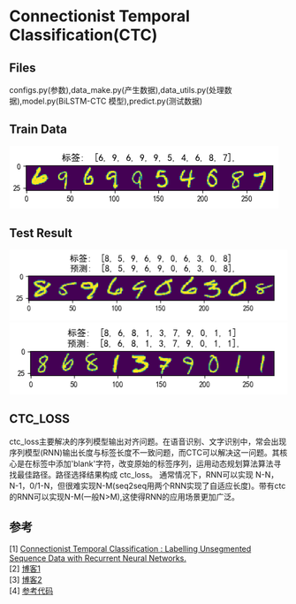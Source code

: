 # Connectionist Temporal Classification(CTC)  
 
## Files  
configs.py(参数),data_make.py(产生数据),data_utils.py(处理数据),model.py(BiLSTM-CTC 模型),predict.py(测试数据)  
  
## Train Data  
![](https://github.com/Sunsapience/RNN_CTC/blob/master/show/Figure_.png)  
  
## Test Result  
![](https://github.com/Sunsapience/RNN_CTC/blob/master/show/Figure_1-1.png)  
![](https://github.com/Sunsapience/RNN_CTC/blob/master/show/Figure_1-2.png)  
  
## CTC_LOSS
ctc_loss主要解决的序列模型输出对齐问题。在语音识别、文字识别中，常会出现序列模型(RNN)输出长度与标签长度不一致问题，而CTC可以解决这一问题。其核心是在标签中添加'blank'字符，改变原始的标签序列，运用动态规划算法算法寻找最佳路径。路径选择结果构成 ctc_loss。 
通常情况下，RNN可以实现 N-N，N-1，0/1-N，但很难实现N-M(seq2seq用两个RNN实现了自适应长度)。带有ctc的RNN可以实现N-M(一般N>M),这使得RNN的应用场景更加广泛。  
  
## 参考  
[1] [Connectionist Temporal Classification : Labelling Unsegmented Sequence Data with Recurrent Neural Networks.](https://dblp.uni-trier.de/db/conf/icml/icml2006.html)  
[2] [博客1](https://xiaodu.io/ctc-explained/)  
[3] [博客2](https://blog.csdn.net/JackyTintin/article/details/79425866)  
[4] [参考代码](https://github.com/stardut/ctc-ocr-tensorflow)

